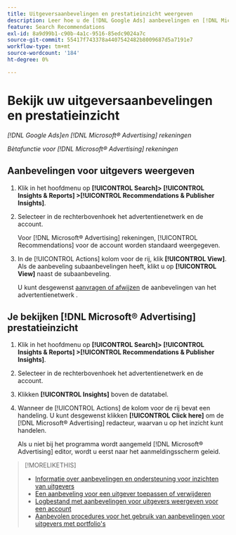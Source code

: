 ```yaml
---
title: Uitgeversaanbevelingen en prestatieinzicht weergeven
description: Leer hoe u de [!DNL Google Ads] aanbevelingen en [!DNL Microsoft® Advertising] prestatiesinzichten voor uw rekeningen van het advertentienetwerk.
feature: Search Recommendations
exl-id: 8a9d99b1-c90b-4a1c-9516-85edc9024a7c
source-git-commit: 55417f743378a4407542482b8009687d5a7191e7
workflow-type: tm+mt
source-wordcount: '184'
ht-degree: 0%

---
```


# Bekijk uw uitgeversaanbevelingen en prestatieinzicht

*[!DNL Google Ads]en [!DNL Microsoft® Advertising] rekeningen*

*Bètafunctie voor [!DNL Microsoft® Advertising] rekeningen*

## Aanbevelingen voor uitgevers weergeven

1. Klik in het hoofdmenu op **[!UICONTROL Search]> [!UICONTROL Insights & Reports] >[!UICONTROL Recommendations & Publisher Insights]**.

1. Selecteer in de rechterbovenhoek het advertentienetwerk en de account.

   Voor [!DNL Microsoft® Advertising] rekeningen, [!UICONTROL Recommendations] voor de account worden standaard weergegeven.

1. In de [!UICONTROL Actions] kolom voor de rij, klik **[!UICONTROL View]**. Als de aanbeveling subaanbevelingen heeft, klikt u op **[!UICONTROL View]** naast de subaanbeveling.

   U kunt desgewenst [aanvragen of afwijzen](recommendation-apply-dismiss.md) de aanbevelingen van het advertentienetwerk .

## Je bekijken [!DNL Microsoft® Advertising] prestatieinzicht

1. Klik in het hoofdmenu op **[!UICONTROL Search]> [!UICONTROL Insights & Reports] >[!UICONTROL Recommendations & Publisher Insights]**.

1. Selecteer in de rechterbovenhoek het advertentienetwerk en de account.

1. Klikken **[!UICONTROL Insights]** boven de datatabel.

1. Wanneer de [!UICONTROL Actions] de kolom voor de rij bevat een handeling. U kunt desgewenst klikken **[!UICONTROL Click here]** om de [!DNL Microsoft® Advertising] redacteur, waarvan u op het inzicht kunt handelen.

   Als u niet bij het programma wordt aangemeld [!DNL Microsoft® Advertising] editor, wordt u eerst naar het aanmeldingsscherm geleid.

>[!MORELIKETHIS]
>
>* [Informatie over aanbevelingen en ondersteuning voor inzichten van uitgevers](recommendation-support.md)
>* [Een aanbeveling voor een uitgever toepassen of verwijderen](recommendation-apply-dismiss.md)
>* [Logbestand met aanbevelingen voor uitgevers weergeven voor een account](recommendation-view-log.md)
>* [Aanbevolen procedures voor het gebruik van aanbevelingen voor uitgevers met portfolio&#39;s](recommendation-best-practices.md)
